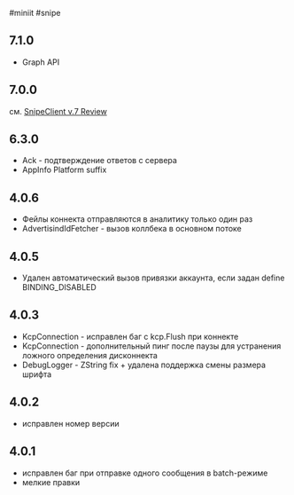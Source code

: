 #miniit #snipe 

## 7.1.0
- Graph API

## 7.0.0
см. [SnipeClient v.7 Review](SnipeClient/v.7/SnipeClient%20v.7%20Review.md)

## 6.3.0
- Ack - подтверждение ответов с сервера
- AppInfo Platform suffix

## 4.0.6

- Фейлы коннекта отправляются в аналитику только один раз
- AdvertisindIdFetcher - вызов коллбека в основном потоке

## 4.0.5

- Удален автоматический вызов привязки аккаунта, если задан define BINDING_DISABLED

## 4.0.3

- KcpConnection - исправлен баг с kcp.Flush при коннекте
- KcpConnection - дополнительный пинг после паузы для устранения ложного определения дисконнекта
- DebugLogger - ZString fix + удалена поддержка смены размера шрифта

## 4.0.2

- исправлен номер версии

## 4.0.1

- исправлен баг при отправке одного сообщения в batch-режиме
- мелкие правки